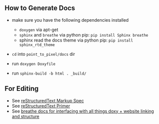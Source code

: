 ## How to Generate Docs

- make sure you have the following dependencies installed
  
  - `doxygen` via apt-get
  - `sphinx` and `breathe` via python pip: `pip install Sphinx breathe` 
  - sphinx read the docs theme via python pip: `pip install sphinx_rtd_theme`

- `cd` into `point_to_pixel/docs` dir
- run `doxygen Doxyfile`
- run `sphinx-build -b html . _build/`

## For Editing

- See [reStructuredText Markup Spec](https://docutils.sourceforge.io/docs/ref/rst/restructuredtext.html#quick-syntax-overview)
- See [reStructuredText Primer](https://www.sphinx-doc.org/en/master/usage/restructuredtext/basics.html#lists-and-quote-like-blocks)
- See [breathe docs for interfacing with all things doxy + website linking and structure](https://breathe.readthedocs.io/en/latest/class.html#members-example)